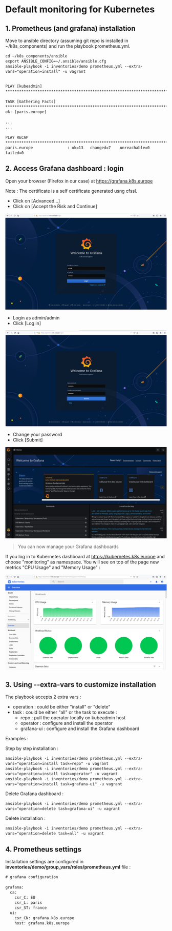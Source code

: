 # Default monitoring for Kubernetes
## 1. Prometheus (and grafana) installation
Move to ansible directory (assuming git repo is installed in ~/k8s_components) and run the playbook prometheus.yml.
```
cd ~/k8s_components/ansible
export ANSIBLE_CONFIG=~/.ansible/ansible.cfg
ansible-playbook -i inventories/demo prometheus.yml --extra-vars="operation=install" -u vagrant
```
```

PLAY [kubeadmin] ********************************************************************************

TASK [Gathering Facts] **************************************************************************
ok: [paris.europe]

...
...

PLAY RECAP **************************************************************************************
paris.europe               : ok=13   changed=7    unreachable=0    failed=0   

```
## 2. Access Grafana dashboard : login

Open your browser (Firefox in our case) at https://grafana.k8s.europe 

Note : The certificate is a self certificate generated usng cfssl. 

- Click on [Advanced...] 
- Click on [Accept the Risk and Continue]

![Dashboard Login Page](images/dashboard-grafana-login-page.png)

- Login as admin/admin
- Click [Log in]

![Dashboard Change Password Page](images/dashboard-grafana-change-password.png)

- Change your password
- Click [Submit]

![Dashboard Welcome Page](images/dashboard-grafana-welcome-page.png)

> You can now manage your Grafana dashboards 

If you log in to Kubernetes dashboard at https://kubernetes.k8s.europe and choose "monitoring" as namespace. You will see on top of the page new metrics "CPU Usage" and "Memory Usage" :

![Dashboard Kubernetes with Metrics](images/dashboard-kubernetes-with-metrics.png)

## 3. Using --extra-vars to customize installation
The playbook accepts 2 extra vars :
- operation : could be either "install" or "delete"
- task : could be either "all" or the task to execute :
    - repo : pull the operator locally on kubeadmin host
    - operator : configure and install the operator
    - grafana-ui : configure and install the Grafana dashboard

Examples :

Step by step installation :
```
ansible-playbook -i inventories/demo prometheus.yml --extra-vars="operation=install task=repo" -u vagrant
ansible-playbook -i inventories/demo prometheus.yml --extra-vars="operation=install task=operator" -u vagrant
ansible-playbook -i inventories/demo prometheus.yml --extra-vars="operation=install task=grafana-ui" -u vagrant
```
Delete Grafana dashboard :
```
ansible-playbook -i inventories/demo prometheus.yml --extra-vars="operation=delete task=grafana-ui" -u vagrant
```
Delete installation :
```
ansible-playbook -i inventories/demo prometheus.yml --extra-vars="operation=delete task=all" -u vagrant
```

## 4. Prometheus settings
Installation settings are configured in **inventories/demo/group_vars/roles/prometheus.yml** file :

```
# grafana configuration

grafana:
  ca:
    csr_C: EU
    csr_L: paris
    csr_ST: france
  ui:
    csr_CN: grafana.k8s.europe
    host: grafana.k8s.europe
```
